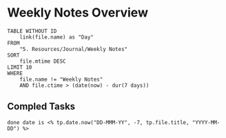 # Weekly Notes Overview
 
```dataview
TABLE WITHOUT ID
	link(file.name) as "Day"
FROM
	"5. Resources/Journal/Weekly Notes"
SORT
	file.mtime DESC
LIMIT 10
WHERE
	file.name != "Weekly Notes"
	AND file.ctime > (date(now) - dur(7 days))
```
 
## Compled Tasks
```tasks
done date is <% tp.date.now("DD-MMM-YY", -7, tp.file.title, "YYYY-MM-DD") %>
```
